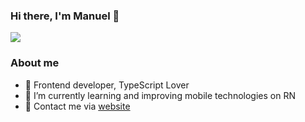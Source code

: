 ### Hi there, I'm Manuel 👋

![](https://github-readme-stats.vercel.app/api?username=fullsnack-coder)

### About me
- 🔭 Frontend developer, TypeScript Lover
- 🌱 I’m currently learning and improving mobile technologies on RN
- 💬 Contact me via [website](https://snack-coder.netlify.app/contact)
